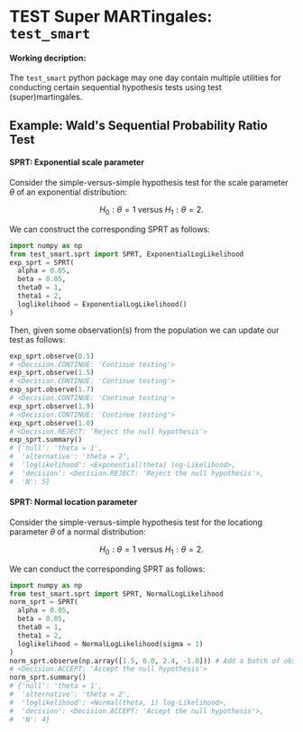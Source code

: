 # TEST Super MARTingales: `test_smart`

#### Working decription:
The `test_smart` python package may one day contain multiple utilities for
conducting certain sequential hypothesis tests using test (super)martingales.


## Example: Wald's Sequential Probability Ratio Test


#### SPRT: Exponential scale parameter

Consider the simple-versus-simple hypothesis test for the scale parameter $\theta$ of
an exponential distribution:

```math
H_0: \theta = 1 \text{ versus }H_1: \theta = 2.
```

We can construct the corresponding SPRT as follows:

```python
import numpy as np
from test_smart.sprt import SPRT, ExponentialLogLikelihood
exp_sprt = SPRT(
  alpha = 0.05,
  beta = 0.05,
  theta0 = 1,
  theta1 = 2,
  loglikelihood = ExponentialLogLikelihood()
)
```

Then, given some observation(s) from the population we can update our test as
follows:

```python
exp_sprt.observe(0.5)
# <Decision.CONTINUE: 'Continue testing'>
exp_sprt.observe(1.5)
# <Decision.CONTINUE: 'Continue testing'>
exp_sprt.observe(1.7)
# <Decision.CONTINUE: 'Continue testing'>
exp_sprt.observe(1.9)
# <Decision.CONTINUE: 'Continue testing'>
exp_sprt.observe(1.0)
# <Decision.REJECT: 'Reject the null hypothesis'>
exp_sprt.summary()
# {'null': 'theta = 1',
#  'alternative': 'theta = 2',
#  'loglikelihood': <Exponential(theta) log-Likelihood>,
#  'decision': <Decision.REJECT: 'Reject the null hypothesis'>,
#  'N': 5}
```

#### SPRT: Normal location parameter

Consider the simple-versus-simple hypothesis test for the locationg parameter $\theta$
of a normal distribution:

```math
H_0: \theta = 1 \text{ versus }H_1: \theta = 2.
```

We can conduct the corresponding SPRT as follows:

```python
import numpy as np
from test_smart.sprt import SPRT, NormalLogLikelihood
norm_sprt = SPRT(
  alpha = 0.05,
  beta = 0.05,
  theta0 = 1,
  theta1 = 2,
  loglikelihood = NormalLogLikelihood(sigma = 1)
)
norm_sprt.observe(np.array([1.5, 0.0, 2.4, -1.0])) # Add a batch of observations
# <Decision.ACCEPT: 'Accept the null hypothesis'>
norm_sprt.summary()
# {'null': 'theta = 1',
#  'alternative': 'theta = 2',
#  'loglikelihood': <Normal(theta, 1) log-Likelihood>,
#  'decision': <Decision.ACCEPT: 'Accept the null hypothesis'>,
#  'N': 4}
```